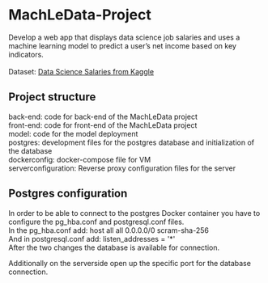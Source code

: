 # MachLeData-Project
Develop a web app that displays data science job salaries and uses a machine learning model to predict a user’s net income based on key indicators.
<br>
<br>
Dataset: [Data Science Salaries from Kaggle](https://www.kaggle.com/datasets/sazidthe1/data-science-salaries)

## Project structure
back-end: code for back-end of the MachLeData project<br>
front-end: code for front-end of the MachLeData project<br>
model: code for the model deployment<br>
postgres: development files for the postgres database and initialization of the database<br>
dockerconfig: docker-compose file for VM<br>
serverconfiguration: Reverse proxy configuration files for the server<br>

## Postgres configuration
In order to be able to connect to the postgres Docker container you have to configure the pg_hba.conf and postgresql.conf files.<br>
In the pg_hba.conf add: host    all             all             0.0.0.0/0               scram-sha-256 <br>
And in postgresql.conf add: listen_addresses = '*'<br>
After the two changes the database is available for connection.<br>

Additionally on the serverside open up the specific port for the database connection.<br>
